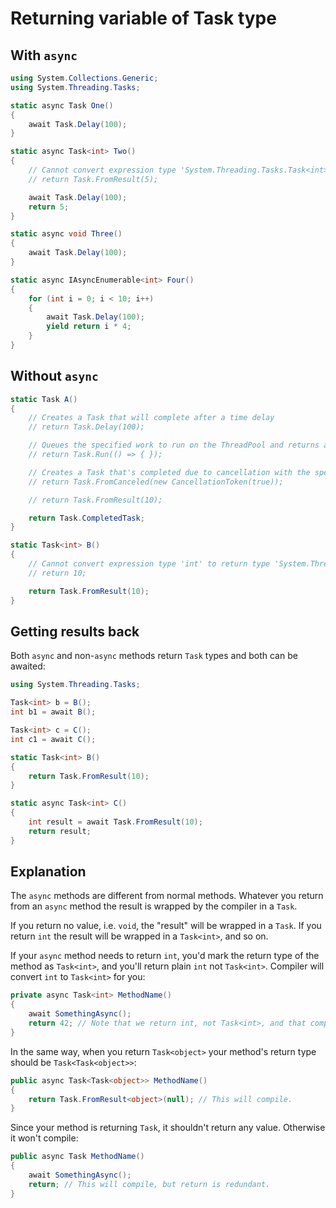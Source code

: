 # Returning variable of Task type

## With `async`

```csharp
using System.Collections.Generic;
using System.Threading.Tasks;

static async Task One()
{
    await Task.Delay(100);
}

static async Task<int> Two()
{
    // Cannot convert expression type 'System.Threading.Tasks.Task<int>' to return type 'int':
    // return Task.FromResult(5);

    await Task.Delay(100);
    return 5;
}

static async void Three()
{
    await Task.Delay(100);
}

static async IAsyncEnumerable<int> Four()
{
    for (int i = 0; i < 10; i++)
    {
        await Task.Delay(100);
        yield return i * 4;
    }
}
```

## Without `async`

```csharp
static Task A()
{
    // Creates a Task that will complete after a time delay
    // return Task.Delay(100);

    // Queues the specified work to run on the ThreadPool and returns a Task handle for that work.
    // return Task.Run(() => { });

    // Creates a Task that's completed due to cancellation with the specified token.
    // return Task.FromCanceled(new CancellationToken(true));

    // return Task.FromResult(10);

    return Task.CompletedTask;
}

static Task<int> B()
{
    // Cannot convert expression type 'int' to return type 'System.Threading.Tasks.Task<int>':
    // return 10;

    return Task.FromResult(10);
}
```

## Getting results back

Both `async` and non-`async` methods return `Task` types and both can be awaited:

```csharp
using System.Threading.Tasks;

Task<int> b = B();
int b1 = await B();

Task<int> c = C();
int c1 = await C();

static Task<int> B()
{
    return Task.FromResult(10);
}

static async Task<int> C()
{
    int result = await Task.FromResult(10);
    return result;
}
```

## Explanation

The `async` methods are different from normal methods. Whatever you return from an `async` method the result is wrapped by the compiler in a `Task`.

If you return no value, i.e. `void`, the "result" will be wrapped in a `Task`. If you return `int` the result will be wrapped in a `Task<int>`, and so on.

If your `async` method needs to return `int`, you'd mark the return type of the method as `Task<int>`, and you'll return plain `int` not `Task<int>`. Compiler will convert `int` to `Task<int>` for you:

```csharp
private async Task<int> MethodName()
{
    await SomethingAsync();
    return 42; // Note that we return int, not Task<int>, and that compiles.
}
```

In the same way, when you return `Task<object>` your method's return type should be `Task<Task<object>>`:

```csharp
public async Task<Task<object>> MethodName()
{
    return Task.FromResult<object>(null); // This will compile.
}
```

Since your method is returning `Task`, it shouldn't return any value. Otherwise it won't compile:

```csharp
public async Task MethodName()
{
    await SomethingAsync();
    return; // This will compile, but return is redundant.
}
```
